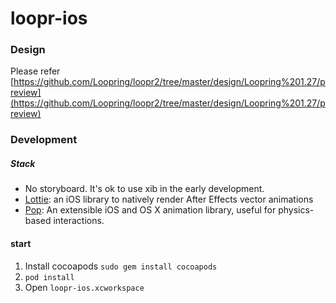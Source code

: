 # loopr-ios

### Design
Please refer
[https://github.com/Loopring/loopr2/tree/master/design/Loopring%201.27/preview](https://github.com/Loopring/loopr2/tree/master/design/Loopring%201.27/preview)

### Development 

##### Stack

- No storyboard. It's ok to use xib in the early development.
- [Lottie](https://github.com/airbnb/lottie-ios): an iOS library to natively render After Effects vector animations
- [Pop](https://github.com/facebook/pop): An extensible iOS and OS X animation library, useful for physics-based interactions.

#### start
1. Install cocoapods ```sudo gem install cocoapods```
1. ```pod install```
2. Open ```loopr-ios.xcworkspace```
